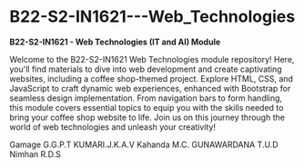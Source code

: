 # B22-S2-IN1621---Web_Technologies

**B22-S2-IN1621 - Web Technologies (IT and AI) Module**

Welcome to the B22-S2-IN1621 Web Technologies module repository! Here, you'll find materials to dive into web development and create captivating websites, including a coffee shop-themed project. Explore HTML, CSS, and JavaScript to craft dynamic web experiences, enhanced with Bootstrap for seamless design implementation. From navigation bars to form handling, this module covers essential topics to equip you with the skills needed to bring your coffee shop website to life. Join us on this journey through the world of web technologies and unleash your creativity!

Gamage G.G.P.T
KUMARI.J.K.A.V
Kahanda M.C.
GUNAWARDANA T.U.D
Nimhan R.D.S

